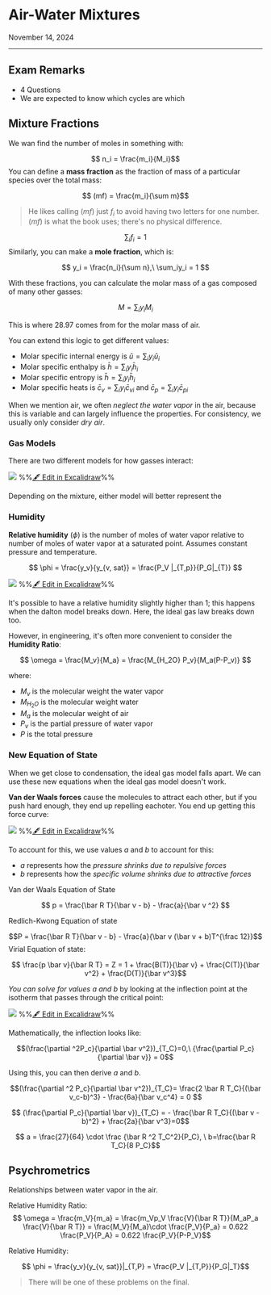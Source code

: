 # Air-Water Mixtures

November 14, 2024

---

## Exam Remarks

- 4 Questions
- We are expected to know which cycles are which

## Mixture Fractions

We wan find the number of moles in something with:

$$ n_i = \frac{m_i}{M_i}$$ 
You can define a **mass fraction** as the fraction of mass of a particular species over the total mass:

$$ (mf) = \frac{m_i}{\sum m}$$ 
> He likes calling $(mf)$ just $f_i$ to avoid having two letters for one number. $(mf)$ is what the book uses; there's no physical difference.

$$ \sum _if_i = 1 $$ 
Similarly, you can make a **mole fraction**, which is:

$$ y_i = \frac{n_i}{\sum n},\ \sum_iy_i = 1 $$

With these fractions, you can calculate the molar mass of a gas composed of many other gasses:

$$ M = \sum _i y_i M_i $$

This is where $28.97$ comes from for the molar mass of air.

You can extend this logic to get different values:

- Molar specific internal energy is $\bar u = \sum_i y_i \bar u_i$ 
- Molar specific enthalpy is $\bar h = \sum_i y_i \bar h_i$ 
- Molar specific entropy is $\bar h = \sum_i y_i \bar h_i$ 
- Molar specific heats is $\bar c_v = \sum_i y_i \bar c_{vi}$  and $\bar c_p = \sum_i y_i \bar c_{pi}$

When we mention air, we often *neglect the water vapor* in the air, because this is variable and can largely influence the properties. For consistency, we usually only consider *dry air*.

### Gas Models

There are two different models for how gasses interact:

![](../../media/excalidraw/excalidraw-2024-11-14-14.16.11.excalidraw.svg)
%%[🖋 Edit in Excalidraw](../../media/excalidraw/excalidraw-2024-11-14-14.16.11.excalidraw.md)%%

Depending on the mixture, either model will better represent the 

### Humidity 

**Relative humidity** ($\phi$) is the number of moles of water vapor relative to number of moles of water vapor at a saturated point. Assumes constant pressure and temperature.

$$ \phi = \frac{y_v}{y_{v, sat}} = \frac{P_V |_{T,p}}{P_G|_{T}} $$

![](../../media/excalidraw/excalidraw-2024-11-14-14.29.10.excalidraw.svg)
%%[🖋 Edit in Excalidraw](../../media/excalidraw/excalidraw-2024-11-14-14.29.10.excalidraw.md)%%

It's possible to have a relative humidity slightly higher than 1; this happens when the dalton model breaks down. Here, the ideal gas law breaks down too.

However, in engineering, it's often more convenient to consider the **Humidity Ratio**:

$$ \omega =  \frac{M_v}{M_a} = \frac{M_{H_2O} P_v}{M_a(P-P_v)} $$

where:
- $M_v$ is the molecular weight the water vapor
- $M_{H_2O}$ is the molecular weight water
- $M_a$ is the molecular weight of air
- $P_v$ is the partial pressure of water vapor
- $P$ is the total pressure

### New Equation of State

When we get close to condensation, the ideal gas model falls apart. We can use these new equations when the ideal gas model doesn't work.

**Van der Waals forces** cause the molecules to attract each other, but if you push hard enough, they end up repelling eachoter. You end up getting this force curve:

![](../../media/excalidraw/excalidraw-2024-11-14-14.40.17.excalidraw.svg)
%%[🖋 Edit in Excalidraw](../../media/excalidraw/excalidraw-2024-11-14-14.40.17.excalidraw.md)%%

To account for this, we use values $a$ and $b$ to account for this:
- $a$ represents how the *pressure shrinks due to repulsive forces*
- $b$ represents how the *specific volume shrinks due to attractive forces*

Van der Waals Equation of State

$$ p = \frac{\bar R T}{\bar v - b} - \frac{a}{\bar v ^2} $$

Redlich-Kwong Equation of state

$$P = \frac{\bar R T}{\bar v - b} - \frac{a}{\bar v (\bar v + b)T^{\frac 12}}$$
Virial Equation of state:

$$ \frac{p \bar v}{\bar R T} = Z = 1 + \frac{B(T)}{\bar v} + \frac{C(T)}{\bar v^2}  + \frac{D(T)}{\bar v^3}$$


*You can solve for values $a$ and $b$* by looking at the inflection point at the isotherm that passes through the critical point:

![](../../media/excalidraw/excalidraw-2024-11-14-14.43.00.excalidraw.svg)
%%[🖋 Edit in Excalidraw](../../media/excalidraw/excalidraw-2024-11-14-14.43.00.excalidraw.md)%%

Mathematically, the inflection looks like:

$$(\frac{\partial ^2P_c}{\partial \bar v^2})_{T_C}=0,\ {\frac{\partial  P_c}{\partial \bar v}} = 0$$

Using this, you can then derive $a$ and $b$.

$$(\frac{\partial ^2 P_c}{\partial \bar v^2})_{T_C}= \frac{2 \bar R T_C}{(\bar v_c-b)^3} - \frac{6a}{\bar v_c^4} = 0 $$

$$ (\frac{\partial P_c}{\partial \bar v})_{T_C} = - \frac{\bar R T_C}{(\bar v - b)^2} + \frac{2a}{\bar v^3}=0$$

$$ a = \frac{27}{64} \cdot \frac {\bar R ^2 T_C^2}{P_C}, \ b=\frac{\bar R T_C}{8 P_C}$$

## Psychrometrics

Relationships between water vapor in the air.

Relative Humidity Ratio:
$$ \omega = \frac{m_V}{m_a} = \frac{m_Vp_V \frac{V}{\bar R T}}{M_aP_a \frac{V}{\bar R T}} = \frac{M_V}{M_a}\cdot \frac{P_V}{P_a} = 0.622 \frac{P_V}{P_A} = 0.622 \frac{P_V}{P-P_V}$$

Relative Humidity:

$$ \phi = \frac{y_v}{y_{v, sat}}|_{T,P} = \frac{P_V |_{T,P}}{P_G|_T}$$


> There will be one of these problems on the final.